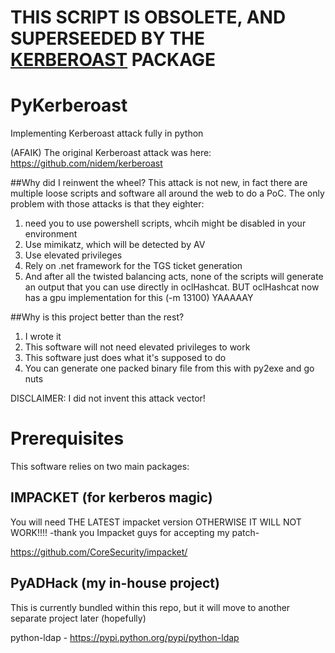 # THIS SCRIPT  IS OBSOLETE, AND SUPERSEEDED BY THE [KERBEROAST](https://github.com/skelsec/kerberoast) PACKAGE

# PyKerberoast
Implementing Kerberoast attack fully in python

(AFAIK) The original Kerberoast attack was here: https://github.com/nidem/kerberoast


##Why did I reinwent the wheel?
  This attack is not new, in fact there are multiple loose scripts and software all around the web to do a PoC.
  The only problem with those attacks is that they eighter:
   1. need you to use powershell scripts, whcih might be disabled in your environment
   2. Use mimikatz, which will be detected by AV
   3. Use elevated privileges
   4. Rely on .net framework for the TGS ticket generation
   5. And after all the twisted balancing acts, none of the scripts will generate an output that you can use directly in oclHashcat. BUT oclHashcat now has a gpu implementation for this (-m 13100) YAAAAAY

##Why is this project better than the rest?
   1. I wrote it 
   2. This software will not need elevated privileges to work
   3. This software just does what it's supposed to do
   4. You can generate one packed binary file from this with py2exe and go nuts
    
DISCLAIMER: I did not invent this attack vector!

# Prerequisites
This software relies on two main packages:

## IMPACKET (for kerberos magic)
You will need THE LATEST impacket version OTHERWISE IT WILL NOT WORK!!!!
-thank you Impacket guys for accepting my patch-

https://github.com/CoreSecurity/impacket/


## PyADHack (my in-house project)
This is currently bundled within this repo, but it will move to another separate project later (hopefully)

python-ldap   -   https://pypi.python.org/pypi/python-ldap
